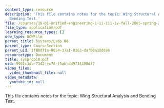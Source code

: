 ```yaml
---
content_type: resource
description: 'This file contains notes for the topic: Wing Structural Analysis and
  Bending Test.'
file: /courses/16-01-unified-engineering-i-ii-iii-iv-fall-2005-spring-2006/9901c3db7142ec78f5abdd9714488df7_sysprob10.pdf
file_type: application/pdf
learning_resource_types: []
ocw_type: OCWFile
parent_title: Systems/Labs 06
parent_type: CourseSection
parent_uid: 1f88d71a-9054-37a1-8163-daf60a1dd696
resourcetype: Document
title: sysprob10.pdf
uid: 9901c3db-7142-ec78-f5ab-dd9714488df7
video_files:
  video_thumbnail_file: null
video_metadata:
  youtube_id: null
---
```

This file contains notes for the topic: Wing Structural Analysis and Bending Test.